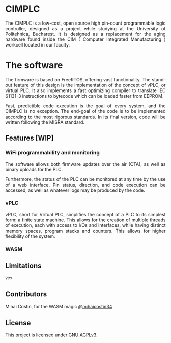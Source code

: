 <div style="text-align: justify">

# CIMPLC
The CIMPLC is a low-cost, open source high pin-count programmable logic controller, designed as a project while studying at the University of Politehnica, Bucharest. It is designed as a replacement for the aging hardware found inside the CIM ( Computer Integrated Manufacturing ) workcell located in our faculty.

# The software
The firmware is based on FreeRTOS, offering vast functionality. The stand-out feature of this design is the implementation of the concept of vPLC, or virtual PLC. It also implements a fast optimizing compiler to translate IEC 61131-3 instructions to bytecode which can be loaded faster from EEPROM.

Fast, predictible code execution is the goal of every system, and the CIMPLC is no exception. The end-goal of the code is to be implemented according to the most rigorous standards. In its final version, code will be written following the MISRA standard.
## Features [WIP]

### WiFi programmability and monitoring
The software allows both firmware updates over the air (OTA), as well as binary uploads for the PLC.

Furthermore, the status of the PLC can be monitored at any time by the use of a web interface. Pin status, direction, and code execution can be accessed, as well as whatever logs may be produced by the code.

### vPLC
vPLC, short for Virtual PLC, simplifies the concept of a PLC to its simplest form: a finite state machine. This allows for the creation of multiple threads of execution, each with access to I/Os and interfaces, while having distinct memory spaces, program stacks and counters. This allows for higher flexibility of the system.

### WASM
## Limitations

???
## Contributors

Mihai Costin, for the WASM magic [@mihaicostin34](https://github.com/mihaicostin34)
## License

This project is licensed under [GNU AGPLv3](https://choosealicense.com/licenses/agpl-3.0/).
</div>
